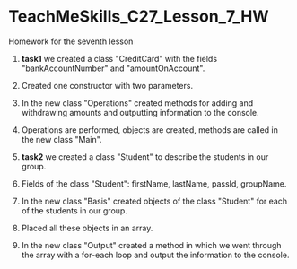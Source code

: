 # TeachMeSkills_C27_Lesson_7_HW
Homework for the seventh lesson 

1. **task1** we created a class "CreditCard" with the fields "bankAccountNumber" and "amountOnAccount".
2. Created one constructor with two parameters.
3. In the new class "Operations" created methods for adding and withdrawing amounts and outputting information to the console.
4. Operations are performed, objects are created, methods are called in the new class "Main".

5. **task2** we created a class "Student" to describe the students in our group.
6. Fields of the class "Student": firstName, lastName, passId, groupName.
7. In the new class "Basis" created objects of the class "Student" for each of the students in our group.
8. Placed all these objects in an array.
9. In the new class "Output" created a method in which we went through the array with a for-each loop and output the information to the console. 
